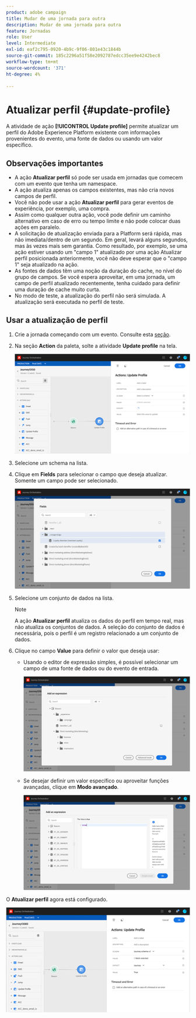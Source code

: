 ```yaml
---
product: adobe campaign
title: Mudar de uma jornada para outra
description: Mudar de uma jornada para outra
feature: Jornadas
role: User
level: Intermediate
exl-id: eaf2c795-0920-4b9c-9f06-801e43c1844b
source-git-commit: 185c2296a51f58e2092787edcc35ee9e4242bec8
workflow-type: tm+mt
source-wordcount: '371'
ht-degree: 4%

---
```


# Atualizar perfil {#update-profile}

A atividade de ação **[!UICONTROL Update profile]** permite atualizar um perfil do Adobe Experience Platform existente com informações provenientes do evento, uma fonte de dados ou usando um valor específico.

## Observações importantes

* A ação **Atualizar perfil** só pode ser usada em jornadas que comecem com um evento que tenha um namespace.
* A ação atualiza apenas os campos existentes, mas não cria novos campos de perfil.
* Você não pode usar a ação **Atualizar perfil** para gerar eventos de experiência, por exemplo, uma compra.
* Assim como qualquer outra ação, você pode definir um caminho alternativo em caso de erro ou tempo limite e não pode colocar duas ações em paralelo.
* A solicitação de atualização enviada para a Platform será rápida, mas não imediata/dentro de um segundo. Em geral, levará alguns segundos, mas às vezes mais sem garantia. Como resultado, por exemplo, se uma ação estiver usando um &quot;campo 1&quot; atualizado por uma ação Atualizar perfil posicionada anteriormente, você não deve esperar que o &quot;campo 1&quot; seja atualizado na ação.
* As fontes de dados têm uma noção da duração do cache, no nível do grupo de campos. Se você espera aproveitar, em uma jornada, um campo de perfil atualizado recentemente, tenha cuidado para definir uma duração de cache muito curta.
* No modo de teste, a atualização do perfil não será simulada. A atualização será executada no perfil de teste.

## Usar a atualização de perfil

1. Crie a jornada começando com um evento. Consulte esta [seção](../building-journeys/journey.md).

1. Na seção **Action** da paleta, solte a atividade **Update profile** na tela.

   ![](../assets/profileupdate0.png)

1. Selecione um schema na lista.

1. Clique em **Fields** para selecionar o campo que deseja atualizar. Somente um campo pode ser selecionado.

   ![](../assets/profileupdate2.png)

1. Selecione um conjunto de dados na lista.

   >[!NOTE]
   >
   >A ação **Atualizar perfil** atualiza os dados do perfil em tempo real, mas não atualiza os conjuntos de dados. A seleção do conjunto de dados é necessária, pois o perfil é um registro relacionado a um conjunto de dados.

1. Clique no campo **Value** para definir o valor que deseja usar:

   * Usando o editor de expressão simples, é possível selecionar um campo de uma fonte de dados ou do evento de entrada.

      ![](../assets/profileupdate4.png)

   * Se desejar definir um valor específico ou aproveitar funções avançadas, clique em **Modo avançado**.

      ![](../assets/profileupdate3.png)

O **Atualizar perfil** agora está configurado.

![](../assets/profileupdate1.png)
